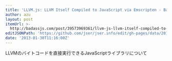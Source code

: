 ```yaml
---
title: 'LLVM.js: LLVM Itself Compiled to JavaScript via Emscripten - Badass JavaScript'
author: azu
layout: post
itemUrl: >-
  http://badassjs.com/post/39573969361/llvm-js-llvm-itself-compiled-to-javascript-via
editJSONPath: 'https://github.com/jser/jser.info/edit/gh-pages/data/2013/01/index.json'
date: '2013-01-30T11:16:00Z'
---
```

LLVMのバイトコードを直接実行できるJavaScriptライブラリについて


